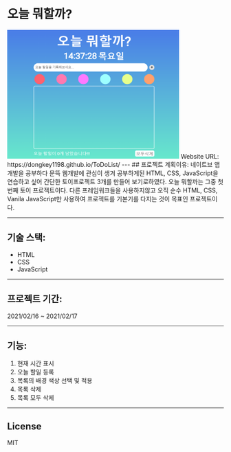 # 오늘 뭐할까?

<img src= "https://github.com/dongkey1198/ToDoList/blob/main/todo.PNG" width = 400 height = 300>
Website URL: https://dongkey1198.github.io/ToDoList/
---
## 프로젝트 계획이유:
네이트브 앱 개발을 공부하다 문뜩 웹개발에 관심이 생겨 공부하게된 HTML, CSS, JavaScript을 연습하고 싶어 간단한 토이프로젝트 3개를 만들어 보기로하였다. 오늘 뭐할까는 그중 첫 번째 토이 프로젝트이다. 다른 프레임워크들을 사용하지않고 오직 순수 HTML, CSS, Vanila JavaScript만 사용하여 프로젝트를 기본기를 다지는 것이 목표인 프로젝트이다.

---
## 기술 스택:
- HTML
- CSS
- JavaScript

---
## 프로젝트 기간:
2021/02/16 ~ 2021/02/17

---
## 기능:
1. 현재 시간 표시
2. 오늘 할일 등록
3. 목록의 배경 색상 선택 및 적용
4. 목록 삭제
5. 목록 모두 삭제

---

## License

MIT
